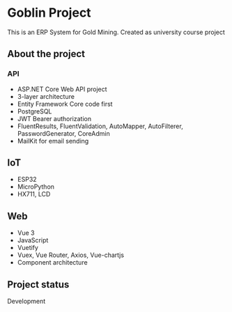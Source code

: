 # Goblin Project

This is an ERP System for Gold Mining. Created as university course project

## About the project

### API
- ASP.NET Core Web API project
- 3-layer architecture
- Entity Framework Core code first
- PostgreSQL
- JWT Bearer authorization
- FluentResults, FluentValidation, AutoMapper, AutoFilterer, PasswordGenerator, CoreAdmin
- MailKit for email sending

## IoT
- ESP32
- MicroPython
- HX711, LCD

## Web
- Vue 3
- JavaScript
- Vuetify
- Vuex, Vue Router, Axios, Vue-chartjs
- Component architecture

## Project status
Development
